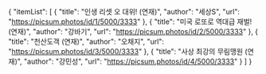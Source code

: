 {
  "itemList": [
    {
      "title": "인생 리셋 오 대위! (연재)",
      "author": "세상S",
      "url": "https://picsum.photos/id/1/5000/3333"
    },
    {
      "title": "미국 로또로 역대급 재벌! (연재)",
      "author": "강바기",
      "url": "https://picsum.photos/id/2/5000/3333"
    },
    {
      "title": "천산도객 (연재)",
      "author": "오채지",
      "url": "https://picsum.photos/id/3/5000/3333"
    },
    {
      "title": "사상 최강의 무림맹원 (연재)",
      "author": "강민성",
      "url": "https://picsum.photos/id/4/5000/3333"
    }
  ]
}
